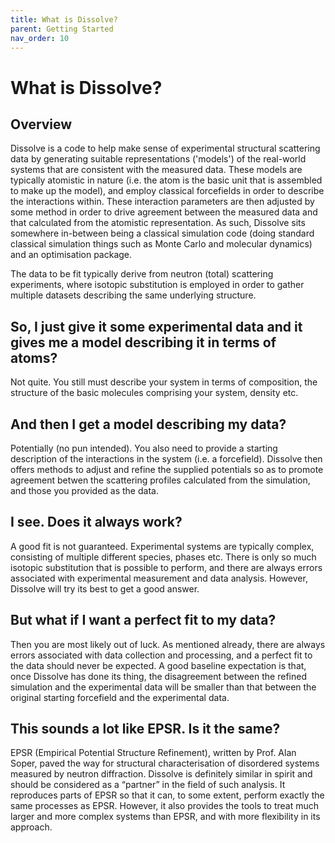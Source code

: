 ```yaml
---
title: What is Dissolve?
parent: Getting Started
nav_order: 10
---
```

# What is Dissolve?

## Overview

Dissolve is a code to help make sense of experimental structural scattering data by generating suitable representations ('models') of the real-world systems that are consistent with the measured data. These models are typically atomistic in nature (i.e. the atom is the basic unit that is assembled to make up the model), and employ classical forcefields in order to describe the interactions within. These interaction parameters are then adjusted by some method in order to drive agreement between the measured data and that calculated from the atomistic representation. As such, Dissolve sits somewhere in-between being a classical simulation code (doing standard classical simulation things such as Monte Carlo and molecular dynamics) and an optimisation package. 

The data to be fit typically derive from neutron (total) scattering experiments, where isotopic substitution is employed in order to gather multiple datasets describing the same underlying structure.

## So, I just give it some experimental data and it gives me a model describing it in terms of atoms?

Not quite. You still must describe your system in terms of composition, the structure of the basic molecules comprising your system, density etc.

## And **then** I get a model describing my data?

Potentially (no pun intended). You also need to provide a starting description of the interactions in the system (i.e. a forcefield). Dissolve then offers methods to adjust and refine the supplied potentials so as to promote agreement betwen the scattering profiles calculated from the simulation, and those you provided as the data.

## I see. Does it always work?

A good fit is not guaranteed. Experimental systems are typically complex, consisting of multiple different species, phases etc. There is only so much isotopic substitution that is possible to perform, and there are always errors associated with experimental measurement and data analysis. However, Dissolve will try its best to get a good answer.

## But what if I want a perfect fit to my data?

Then you are most likely out of luck. As mentioned already, there are always errors associated with data collection and processing, and a perfect fit to the data should never be expected. A good baseline expectation is that, once Dissolve has done its thing, the disagreement between the refined simulation and the experimental data will be smaller than that between the original starting forcefield and the experimental data.

## This sounds a lot like EPSR. Is it the same?

EPSR (Empirical Potential Structure Refinement), written by Prof. Alan Soper, paved the way for structural characterisation of disordered systems measured by neutron diffraction. Dissolve is definitely similar in spirit and should be considered as a “partner” in the field of such analysis. It reproduces parts of EPSR so that it can, to some extent, perform exactly the same processes as EPSR. However, it also provides the tools to treat much larger and more complex systems than EPSR, and with more flexibility in its approach.
